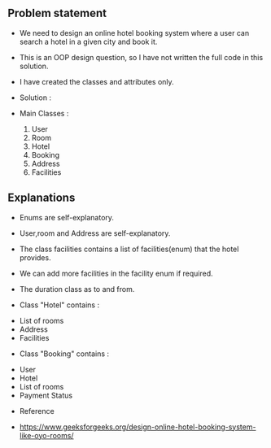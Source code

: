 ## Problem statement 

* We need to design an online hotel booking system where a user can search a hotel in a given city and book it.
* This is an OOP design question, so I have not written the full code in this solution. 

* I have created the classes and attributes only.

* Solution :
* Main Classes :
    1. User
    2. Room
    3. Hotel
    4. Booking
    5. Address
    6. Facilities
  
## Explanations 
* Enums are self-explanatory.
* User,room and Address are self-explanatory.
* The class facilities contains a list of facilities(enum) that the hotel provides.
* We can add more facilities in the facility enum if required. 
* The duration class as to and from. 

* Class "Hotel" contains :
- List of rooms 
- Address 
- Facilities 

* Class "Booking" contains : 
- User 
- Hotel 
- List of rooms 
- Payment Status 

* Reference 
- https://www.geeksforgeeks.org/design-online-hotel-booking-system-like-oyo-rooms/
